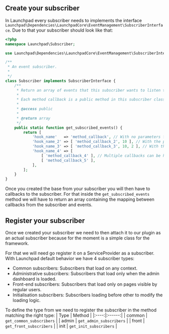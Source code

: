 
## Create your subscriber

In Launchpad every subscriber needs to implements the interface `Launchpad\Dependencies\LaunchpadCore\EventManagement\SubscriberInterface`.
Due to that your subscriber should look like that:
```php
<?php
namespace Launchpad\Subscriber;

use Launchpad\Dependencies\LaunchpadCore\EventManagement\SubscriberInterface;

/**
 * An event subscriber.
 *
 */
class Subscriber implements SubscriberInterface {
	/**
	 * Return an array of events that this subscriber wants to listen to.
	 *
	 * Each method callback is a public method in this subscriber class.
	 *
	 * @access public
	 *
	 * @return array
	 */
	public static function get_subscribed_events() {
		return [
			'hook_name'   => 'method_callback', // With no parameters for the hook
			'hook_name_2' => [ 'method_callback_2', 10 ], // With the priority parameter
			'hook_name_3' => [ 'method_callback_3', 10, 2 ], // With the priority & number of arguments parameters
			'hook_name_4' => [
			    [ 'method_callback_4' ], // Multiple callbacks can be hooked on the same event with a multidimensional array
			    [ 'method_callback_5' ],
			],
		];
	}
}
```

Once you created the base from your subscriber you will then have to callbacks to the subscriber.
For that inside the `get_subscribed_events` method we will have to return an array containing the mapping between callbacks from the subscriber and events.

## Register your subscriber
Once we created your subscriber we need to then attach it to our plugin as an actual subscriber because for the moment is a simple class for the framework.

For that we will need go register it on a ServiceProvider as a subscriber.
With Launchpad default behavior we have 4 subscriber types:
- Common subscribers: Subscribers that load on any context.
- Administrative subscribers: Subscribers that load only when the admin dashboard is loaded.
- Front-end subscribers: Subscribers that load only on pages visible by regular users.
- Initialisation subscribers: Subscribers loading before other to modify the loading logic.

To define the type from we need to register the subscriber in the method matching the right type:
| Type | Method |
|:----:|:------:|
| common | `get_common_subscribers`   |
| admin  | `get_admin_subscribers`   |
| front  | `get_front_subscribers`   |
| init   | `get_init_subscribers`   |
